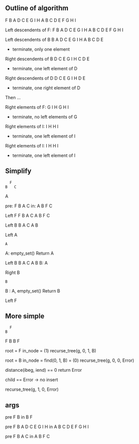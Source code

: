 ## Outline of algorithm

F B A D C E G I H
A B C D E F G H I

Left descendents of F:
            F B A D C E G I H
  A B C D E F G H I

Left descendents of B
    B A D C E G I H
  A B C D E
* terminate, only one element

Right descendents of B
      D C E G I H
    C D E
* terminate, one left element of D

Right descendents of D
    D C E G I H
    D E
* terminate, one right element of D


Then ...

Right elements of F:
    G I H
    G H I
* terminate, no left elements of G

Right elements of I:
      I H
    H I
* terminate, one left element of I

Right elements of I:
      I H
    H I
* terminate, one left element of I


## Simplify

      F
    B   C
  A

pre: F B A C
in:  A B F C

Left F
        F B A C
    A B F C

Left B
      B A C
    A B

Left A

    A
  A: empty_set()
  Return A

Left B
      B A C
    A B
  B: A

Right B

    B
  B : A, empty_set()
  Return B

Left F

## More simple

      F
    B


F B
B F

root = F
in_node = (1)
recurse_tree(g, 0, 1, B)

root = B
in_node = find(0, 1, B)
        = (0)
recurse_tree(g, 0, 0, Error)

distance(ibeg, iend) == 0
return Error

child == Error
-> no insert

recurse_tree(g, 1, 0, Error)


## args

pre
F B
in
B F

pre
F B A D C E G I H
in
A B C D E F G H I

pre
F B A C
in
A B F C
